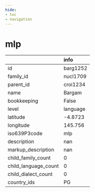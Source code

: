 ```yaml
---
hide:
- toc
- navigation
---
```

# mlp
|                      | info     |
|:---------------------|:---------|
| id                   | barg1252 |
| family_id            | nucl1709 |
| parent_id            | croi1234 |
| name                 | Bargam   |
| bookkeeping          | False    |
| level                | language |
| latitude             | -4.8723  |
| longitude            | 145.756  |
| iso639P3code         | mlp      |
| description          | nan      |
| markup_description   | nan      |
| child_family_count   | 0        |
| child_language_count | 0        |
| child_dialect_count  | 0        |
| country_ids          | PG       |